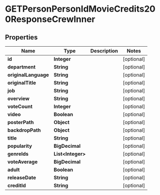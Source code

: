 

# GETPersonPersonIdMovieCredits200ResponseCrewInner


## Properties

| Name | Type | Description | Notes |
|------------ | ------------- | ------------- | -------------|
|**id** | **Integer** |  |  [optional] |
|**department** | **String** |  |  [optional] |
|**originalLanguage** | **String** |  |  [optional] |
|**originalTitle** | **String** |  |  [optional] |
|**job** | **String** |  |  [optional] |
|**overview** | **String** |  |  [optional] |
|**voteCount** | **Integer** |  |  [optional] |
|**video** | **Boolean** |  |  [optional] |
|**posterPath** | **Object** |  |  [optional] |
|**backdropPath** | **Object** |  |  [optional] |
|**title** | **String** |  |  [optional] |
|**popularity** | **BigDecimal** |  |  [optional] |
|**genreIds** | **List&lt;Integer&gt;** |  |  [optional] |
|**voteAverage** | **BigDecimal** |  |  [optional] |
|**adult** | **Boolean** |  |  [optional] |
|**releaseDate** | **String** |  |  [optional] |
|**creditId** | **String** |  |  [optional] |



